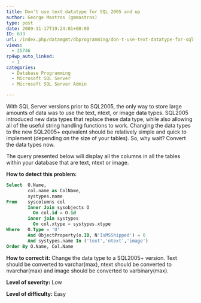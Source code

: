 ```yaml
---
title: Don't use text datatype for SQL 2005 and up
author: George Mastros (gmmastros)
type: post
date: 2009-11-17T19:24:01+00:00
ID: 633
url: /index.php/datamgmt/dbprogramming/don-t-use-text-datatype-for-sql-2005-and/
views:
  - 25746
rp4wp_auto_linked:
  - 1
categories:
  - Database Programming
  - Microsoft SQL Server
  - Microsoft SQL Server Admin

---
```

With SQL Server versions prior to SQL2005, the only way to store large amounts of data was to use the text, ntext, or image data types. SQL2005 introduced new data types that replace these data type, while also allowing all of the useful string handling functions to work. Changing the data types to the new SQL2005+ equivalent should be relatively simple and quick to implement (depending on the size of your tables). So, why wait? Convert the data types now.

The query presented below will display all the columns in all the tables within your database that are text, ntext or image.

**How to detect this problem:**

```sql
Select  O.Name, 
        col.name as ColName,
        systypes.name
From    syscolumns col 
        Inner Join sysobjects O
          On col.id = O.id
        inner join systypes
          On col.xtype = systypes.xtype
Where   O.Type = 'U'
        And ObjectProperty(o.ID, N'IsMSShipped') = 0
        And systypes.name In ('text','ntext','image')
Order By O.Name, Col.Name
```
**How to correct it:** Change the data type to a SQL2005+ version. Text should be converted to varchar(max), ntext should be converted to nvarchar(max) and image should be converted to varbinary(max).

**Level of severity:** Low

**Level of difficulty:** Easy